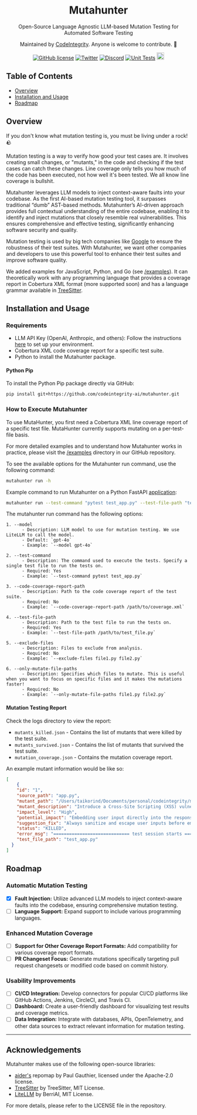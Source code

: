 <div align="center">
  <h1>Mutahunter</h1>

  Open-Source Language Agnostic LLM-based Mutation Testing for Automated Software Testing
  
  Maintained by [CodeIntegrity](https://www.codeintegrity.ai). Anyone is welcome to contribute. 🌟

  [![GitHub license](https://img.shields.io/badge/License-AGPL_3.0-blue.svg)](https://github.com/yourcompany/mutahunter/blob/main/LICENSE)
  [![Twitter](https://img.shields.io/twitter/follow/CodeIntegrity)](https://twitter.com/CodeIntegrity)
  [![Discord](https://badgen.net/badge/icon/discord?icon=discord&label&color=purple)](https://discord.gg/K96jUJ3g)
  [![Unit Tests](https://github.com/codeintegrity-ai/mutahunter/actions/workflows/test.yaml/badge.svg)](https://github.com/codeintegrity-ai/mutahunter/actions/workflows/test.yaml)
  <a href="https://github.com/codeintegrity-ai/mutahunter/commits/main">
  <img alt="GitHub" src="https://img.shields.io/github/last-commit/codeintegrity-ai/mutahunter/main?style=for-the-badge" height="20">
  </a>
</div>

## Table of Contents

- [Overview](#overview)
- [Installation and Usage](#installation-and-usage)
- [Roadmap](#roadmap)

## Overview

If you don't know what mutation testing is, you must be living under a rock! 🪨

Mutation testing is a way to verify how good your test cases are. It involves creating small changes, or "mutants," in the code and checking if the test cases can catch these changes. Line coverage only tells you how much of the code has been executed, not how well it's been tested. We all know line coverage is bullshit.

Mutahunter leverages LLM models to inject context-aware faults into your codebase. As the first AI-based mutation testing tool, it surpasses traditional “dumb” AST-based methods. Mutahunter’s AI-driven approach provides full contextual understanding of the entire codebase, enabling it to identify and inject mutations that closely resemble real vulnerabilities. This ensures comprehensive and effective testing, significantly enhancing software security and quality.

Mutation testing is used by big tech companies like [Google](https://research.google/pubs/state-of-mutation-testing-at-google/) to ensure the robustness of their test suites. With Mutahunter, we want other companies and developers to use this powerful tool to enhance their test suites and improve software quality.

<!-- For more detailed technical information, engineers can visit: [Mutahunter Documentation](https://docs.mutahunter.ai) (WIP) -->

We added examples for JavaScript, Python, and Go (see [/examples](/examples)). It can theoretically work with any programming language that provides a coverage report in Cobertura XML format (more supported soon) and has a language grammar available in [TreeSitter](https://github.com/tree-sitter/tree-sitter).

## Installation and Usage

### Requirements

- LLM API Key (OpenAI, Anthropic, and others): Follow the instructions [here](https://litellm.vercel.app/docs/) to set up your environment.
- Cobertura XML code coverage report for a specific test suite.
- Python to install the Mutahunter package.

#### Python Pip

To install the Python Pip package directly via GitHub:

```bash
pip install git+https://github.com/codeintegrity-ai/mutahunter.git
```

### How to Execute Mutahunter

To use MutaHunter, you first need a Cobertura XML line coverage report of a specific test file. MutaHunter currently supports mutating on a per-test-file basis.

For more detailed examples and to understand how Mutahunter works in practice, please visit the [/examples](/examples/python_fastapi/) directory in our GitHub repository.

To see the available options for the Mutahunter run command, use the following command:

```bash
mutahunter run -h
```

Example command to run Mutahunter on a Python FastAPI [application](/examples/python_fastapi/):

```bash
mutahunter run --test-command "pytest test_app.py" --test-file-path "test_app.py" --code-coverage-report-path "coverage.xml" --only-mutate-file-paths "app.py"
```

The mutahunter run command has the following options:

```plaintext
1. --model
      - Description: LLM model to use for mutation testing. We use LiteLLM to call the model.
      - Default: `gpt-4o`
      - Example: `--model gpt-4o`

2. --test-command
      - Description: The command used to execute the tests. Specify a single test file to run the tests on.
      - Required: Yes
      - Example: `--test-command pytest test_app.py`

3. --code-coverage-report-path
      - Description: Path to the code coverage report of the test suite.
      - Required: No
      - Example: `--code-coverage-report-path /path/to/coverage.xml`

4. --test-file-path
      - Description: Path to the test file to run the tests on.
      - Required: Yes
      - Example: `--test-file-path /path/to/test_file.py`

5. --exclude-files
      - Description: Files to exclude from analysis.
      - Required: No
      - Example: `--exclude-files file1.py file2.py`

6. --only-mutate-file-paths
      - Description: Specifies which files to mutate. This is useful when you want to focus on specific files and it makes the mutations faster!
      - Required: No
      - Example: `--only-mutate-file-paths file1.py file2.py`
```

#### Mutation Testing Report

Check the logs directory to view the report:
- `mutants_killed.json` - Contains the list of mutants that were killed by the test suite.
- `mutants_survived.json` - Contains the list of mutants that survived the test suite.
- `mutation_coverage.json` - Contains the mutation coverage report.

An example mutant information would be like so:
```json
[
    {
    "id": "1",
    "source_path": "app.py",
    "mutant_path": "/Users/taikorind/Documents/personal/codeintegrity/mutahunter/examples/python_fastapi/logs/_latest/mutants/1_app.py",
    "mutant_description": "Introduce a Cross-Site Scripting (XSS) vulnerability by directly embedding user input into the response without proper sanitization. This mutation simulates a real-world bug where user input is not properly escaped, leading to potential XSS attacks.",
    "impact_level": "High",
    "potential_impact": "Embedding user input directly into the response without sanitization can allow attackers to inject malicious scripts. This can lead to XSS attacks, where attackers can steal cookies, session tokens, or other sensitive information, and potentially perform actions on behalf of the user.",
    "suggestion_fix": "Always sanitize and escape user inputs before embedding them into the response. Use libraries or frameworks that provide built-in protection against XSS attacks.",
    "status": "KILLED",
    "error_msg": "============================= test session starts ==============================\nplatform darwin -- Python 3.11.9, pytest-8.2.0, pluggy-1.5.0\nrootdir: /Users/taikorind/Documents/personal/codeintegrity/mutahunter\nconfigfile: pyproject.toml\nplugins: cov-5.0.0, anyio-4.4.0, timeout-2.3.1\ncollected 12 items\n\ntest_app.py F...........                                                 [100%]\n\n=================================== FAILURES ===================================\n__________________________________ test_root ___________________________________\n\n    def test_root():\n        \"\"\"\n        Test the root endpoint by sending a GET request to \"/\" and checking the response status code and JSON body.\n        \"\"\"\n        response = client.get(\"/\")\n        assert response.status_code == 200\n>       assert response.json() == {\"message\": \"Welcome to the FastAPI application!\"}\nE       assert {'message': \"...');</script>\"} == {'message': '...application!'}\nE         \nE         Differing items:\nE         {'message': \"Welcome to the FastAPI application! <script>alert('XSS');</script>\"} != {'message': 'Welcome to the FastAPI application!'}\nE         Use -v to get more diff\n\ntest_app.py:14: AssertionError\n=========================== short test summary info ============================\nFAILED test_app.py::test_root - assert {'message': \"...');</script>\"} == {'me...\n========================= 1 failed, 11 passed in 0.32s =========================\n",
    "test_file_path": "test_app.py"
  }
]
```

## Roadmap

### Automatic Mutation Testing

- [x] **Fault Injection:** Utilize advanced LLM models to inject context-aware faults into the codebase, ensuring comprehensive mutation testing.
- [ ] **Language Support:** Expand support to include various programming languages.

### Enhanced Mutation Coverage

- [ ] **Support for Other Coverage Report Formats:** Add compatibility for various coverage report formats.
- [ ] **PR Changeset Focus:** Generate mutations specifically targeting pull request changesets or modified code based on commit history.

### Usability Improvements

- [ ] **CI/CD Integration:** Develop connectors for popular CI/CD platforms like GitHub Actions, Jenkins, CircleCI, and Travis CI.
- [ ] **Dashboard:** Create a user-friendly dashboard for visualizing test results and coverage metrics.
- [ ] **Data Integration:** Integrate with databases, APIs, OpenTelemetry, and other data sources to extract relevant information for mutation testing.

---

## Acknowledgements

Mutahunter makes use of the following open-source libraries:

- [aider's](https://github.com/paul-gauthier/aider) repomap by Paul Gauthier, licensed under the Apache-2.0 license.
- [TreeSitter](https://github.com/tree-sitter/tree-sitter) by TreeSitter, MIT License.
- [LiteLLM](https://github.com/BerriAI/litellm) by BerriAI, MIT License.

For more details, please refer to the LICENSE file in the repository.

